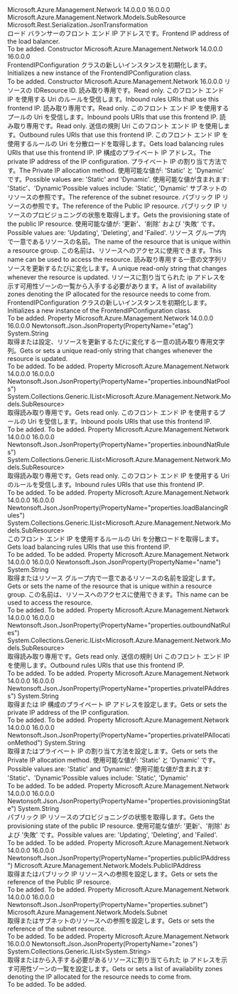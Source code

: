 <Type Name="FrontendIPConfiguration" FullName="Microsoft.Azure.Management.Network.Models.FrontendIPConfiguration">
  <TypeSignature Language="C#" Value="public class FrontendIPConfiguration : Microsoft.Azure.Management.Network.Models.SubResource" />
  <TypeSignature Language="ILAsm" Value=".class public auto ansi beforefieldinit FrontendIPConfiguration extends Microsoft.Azure.Management.Network.Models.SubResource" />
  <TypeSignature Language="DocId" Value="T:Microsoft.Azure.Management.Network.Models.FrontendIPConfiguration" />
  <TypeSignature Language="VB.NET" Value="Public Class FrontendIPConfiguration&#xA;Inherits SubResource" />
  <TypeSignature Language="F#" Value="type FrontendIPConfiguration = class&#xA;    inherit SubResource" />
  <AssemblyInfo>
    <AssemblyName>Microsoft.Azure.Management.Network</AssemblyName>
    <AssemblyVersion>14.0.0.0</AssemblyVersion>
    <AssemblyVersion>16.0.0.0</AssemblyVersion>
  </AssemblyInfo>
  <Base>
    <BaseTypeName>Microsoft.Azure.Management.Network.Models.SubResource</BaseTypeName>
  </Base>
  <Interfaces />
  <Attributes>
    <Attribute>
      <AttributeName>Microsoft.Rest.Serialization.JsonTransformation</AttributeName>
    </Attribute>
  </Attributes>
  <Docs>
    <summary>
            <span data-ttu-id="2fe26-101">ロード バランサーのフロント エンド IP アドレスです。</span><span class="sxs-lookup"><span data-stu-id="2fe26-101">Frontend IP address of the load balancer.</span></span>
            </summary>
    <remarks>To be added.</remarks>
  </Docs>
  <Members>
    <Member MemberName=".ctor">
      <MemberSignature Language="C#" Value="public FrontendIPConfiguration ();" />
      <MemberSignature Language="ILAsm" Value=".method public hidebysig specialname rtspecialname instance void .ctor() cil managed" />
      <MemberSignature Language="DocId" Value="M:Microsoft.Azure.Management.Network.Models.FrontendIPConfiguration.#ctor" />
      <MemberSignature Language="VB.NET" Value="Public Sub New ()" />
      <MemberType>Constructor</MemberType>
      <AssemblyInfo>
        <AssemblyName>Microsoft.Azure.Management.Network</AssemblyName>
        <AssemblyVersion>14.0.0.0</AssemblyVersion>
        <AssemblyVersion>16.0.0.0</AssemblyVersion>
      </AssemblyInfo>
      <Parameters />
      <Docs>
        <summary>
            <span data-ttu-id="2fe26-102">FrontendIPConfiguration クラスの新しいインスタンスを初期化します。</span><span class="sxs-lookup"><span data-stu-id="2fe26-102">Initializes a new instance of the FrontendIPConfiguration class.</span></span>
            </summary>
        <remarks>To be added.</remarks>
      </Docs>
    </Member>
    <Member MemberName=".ctor">
      <MemberSignature Language="C#" Value="public FrontendIPConfiguration (string id = null, System.Collections.Generic.IList&lt;Microsoft.Azure.Management.Network.Models.SubResource&gt; inboundNatRules = null, System.Collections.Generic.IList&lt;Microsoft.Azure.Management.Network.Models.SubResource&gt; inboundNatPools = null, System.Collections.Generic.IList&lt;Microsoft.Azure.Management.Network.Models.SubResource&gt; outboundNatRules = null, System.Collections.Generic.IList&lt;Microsoft.Azure.Management.Network.Models.SubResource&gt; loadBalancingRules = null, string privateIPAddress = null, string privateIPAllocationMethod = null, Microsoft.Azure.Management.Network.Models.Subnet subnet = null, Microsoft.Azure.Management.Network.Models.PublicIPAddress publicIPAddress = null, string provisioningState = null, string name = null, string etag = null, System.Collections.Generic.IList&lt;string&gt; zones = null);" />
      <MemberSignature Language="ILAsm" Value=".method public hidebysig specialname rtspecialname instance void .ctor(string id, class System.Collections.Generic.IList`1&lt;class Microsoft.Azure.Management.Network.Models.SubResource&gt; inboundNatRules, class System.Collections.Generic.IList`1&lt;class Microsoft.Azure.Management.Network.Models.SubResource&gt; inboundNatPools, class System.Collections.Generic.IList`1&lt;class Microsoft.Azure.Management.Network.Models.SubResource&gt; outboundNatRules, class System.Collections.Generic.IList`1&lt;class Microsoft.Azure.Management.Network.Models.SubResource&gt; loadBalancingRules, string privateIPAddress, string privateIPAllocationMethod, class Microsoft.Azure.Management.Network.Models.Subnet subnet, class Microsoft.Azure.Management.Network.Models.PublicIPAddress publicIPAddress, string provisioningState, string name, string etag, class System.Collections.Generic.IList`1&lt;string&gt; zones) cil managed" />
      <MemberSignature Language="DocId" Value="M:Microsoft.Azure.Management.Network.Models.FrontendIPConfiguration.#ctor(System.String,System.Collections.Generic.IList{Microsoft.Azure.Management.Network.Models.SubResource},System.Collections.Generic.IList{Microsoft.Azure.Management.Network.Models.SubResource},System.Collections.Generic.IList{Microsoft.Azure.Management.Network.Models.SubResource},System.Collections.Generic.IList{Microsoft.Azure.Management.Network.Models.SubResource},System.String,System.String,Microsoft.Azure.Management.Network.Models.Subnet,Microsoft.Azure.Management.Network.Models.PublicIPAddress,System.String,System.String,System.String,System.Collections.Generic.IList{System.String})" />
      <MemberSignature Language="F#" Value="new Microsoft.Azure.Management.Network.Models.FrontendIPConfiguration : string * System.Collections.Generic.IList&lt;Microsoft.Azure.Management.Network.Models.SubResource&gt; * System.Collections.Generic.IList&lt;Microsoft.Azure.Management.Network.Models.SubResource&gt; * System.Collections.Generic.IList&lt;Microsoft.Azure.Management.Network.Models.SubResource&gt; * System.Collections.Generic.IList&lt;Microsoft.Azure.Management.Network.Models.SubResource&gt; * string * string * Microsoft.Azure.Management.Network.Models.Subnet * Microsoft.Azure.Management.Network.Models.PublicIPAddress * string * string * string * System.Collections.Generic.IList&lt;string&gt; -&gt; Microsoft.Azure.Management.Network.Models.FrontendIPConfiguration" Usage="new Microsoft.Azure.Management.Network.Models.FrontendIPConfiguration (id, inboundNatRules, inboundNatPools, outboundNatRules, loadBalancingRules, privateIPAddress, privateIPAllocationMethod, subnet, publicIPAddress, provisioningState, name, etag, zones)" />
      <MemberType>Constructor</MemberType>
      <AssemblyInfo>
        <AssemblyName>Microsoft.Azure.Management.Network</AssemblyName>
        <AssemblyVersion>16.0.0.0</AssemblyVersion>
      </AssemblyInfo>
      <Parameters>
        <Parameter Name="id" Type="System.String" />
        <Parameter Name="inboundNatRules" Type="System.Collections.Generic.IList&lt;Microsoft.Azure.Management.Network.Models.SubResource&gt;" />
        <Parameter Name="inboundNatPools" Type="System.Collections.Generic.IList&lt;Microsoft.Azure.Management.Network.Models.SubResource&gt;" />
        <Parameter Name="outboundNatRules" Type="System.Collections.Generic.IList&lt;Microsoft.Azure.Management.Network.Models.SubResource&gt;" />
        <Parameter Name="loadBalancingRules" Type="System.Collections.Generic.IList&lt;Microsoft.Azure.Management.Network.Models.SubResource&gt;" />
        <Parameter Name="privateIPAddress" Type="System.String" />
        <Parameter Name="privateIPAllocationMethod" Type="System.String" />
        <Parameter Name="subnet" Type="Microsoft.Azure.Management.Network.Models.Subnet" />
        <Parameter Name="publicIPAddress" Type="Microsoft.Azure.Management.Network.Models.PublicIPAddress" />
        <Parameter Name="provisioningState" Type="System.String" />
        <Parameter Name="name" Type="System.String" />
        <Parameter Name="etag" Type="System.String" />
        <Parameter Name="zones" Type="System.Collections.Generic.IList&lt;System.String&gt;" />
      </Parameters>
      <Docs>
        <param name="id"><span data-ttu-id="2fe26-103">リソースの ID</span><span class="sxs-lookup"><span data-stu-id="2fe26-103">Resource ID.</span></span></param>
        <param name="inboundNatRules"><span data-ttu-id="2fe26-104">読み取り専用です。</span><span class="sxs-lookup"><span data-stu-id="2fe26-104">Read only.</span></span> <span data-ttu-id="2fe26-105">このフロント エンド IP を使用する Uri のルールを受信します。</span><span class="sxs-lookup"><span data-stu-id="2fe26-105">Inbound rules URIs that use this frontend IP.</span></span></param>
        <param name="inboundNatPools"><span data-ttu-id="2fe26-106">読み取り専用です。</span><span class="sxs-lookup"><span data-stu-id="2fe26-106">Read only.</span></span> <span data-ttu-id="2fe26-107">このフロント エンド IP を使用するプールの Uri を受信します。</span><span class="sxs-lookup"><span data-stu-id="2fe26-107">Inbound pools URIs that use this frontend IP.</span></span></param>
        <param name="outboundNatRules"><span data-ttu-id="2fe26-108">読み取り専用です。</span><span class="sxs-lookup"><span data-stu-id="2fe26-108">Read only.</span></span> <span data-ttu-id="2fe26-109">送信の規則 Uri このフロント エンド IP を使用します。</span><span class="sxs-lookup"><span data-stu-id="2fe26-109">Outbound rules URIs that use this frontend IP.</span></span></param>
        <param name="loadBalancingRules"><span data-ttu-id="2fe26-110">このフロント エンド IP を使用するルールの Uri を分散ロードを取得します。</span><span class="sxs-lookup"><span data-stu-id="2fe26-110">Gets load balancing rules URIs that use this frontend IP.</span></span></param>
        <param name="privateIPAddress"><span data-ttu-id="2fe26-111">IP 構成のプライベート IP アドレス。</span><span class="sxs-lookup"><span data-stu-id="2fe26-111">The private IP address of the IP configuration.</span></span></param>
        <param name="privateIPAllocationMethod"><span data-ttu-id="2fe26-112">プライベート IP の割り当て方法です。</span><span class="sxs-lookup"><span data-stu-id="2fe26-112">The Private IP allocation method.</span></span> <span data-ttu-id="2fe26-113">使用可能な値が: 'Static' と 'Dynamic' です。</span><span class="sxs-lookup"><span data-stu-id="2fe26-113">Possible values are: 'Static' and 'Dynamic'.</span></span> <span data-ttu-id="2fe26-114">使用可能な値が含まれます: 'Static'、'Dynamic'</span><span class="sxs-lookup"><span data-stu-id="2fe26-114">Possible values include: 'Static', 'Dynamic'</span></span></param>
        <param name="subnet"><span data-ttu-id="2fe26-115">サブネットのリソースの参照です。</span><span class="sxs-lookup"><span data-stu-id="2fe26-115">The reference of the subnet resource.</span></span></param>
        <param name="publicIPAddress"><span data-ttu-id="2fe26-116">パブリック IP リソースの参照です。</span><span class="sxs-lookup"><span data-stu-id="2fe26-116">The reference of the Public IP resource.</span></span></param>
        <param name="provisioningState"><span data-ttu-id="2fe26-117">パブリック IP リソースのプロビジョニングの状態を取得します。</span><span class="sxs-lookup"><span data-stu-id="2fe26-117">Gets the provisioning state of the public IP resource.</span></span> <span data-ttu-id="2fe26-118">使用可能な値が: '更新'、'削除' および '失敗' です。</span><span class="sxs-lookup"><span data-stu-id="2fe26-118">Possible values are: 'Updating', 'Deleting', and 'Failed'.</span></span></param>
        <param name="name"><span data-ttu-id="2fe26-119">リソース グループ内で一意であるリソースの名前。</span><span class="sxs-lookup"><span data-stu-id="2fe26-119">The name of the resource that is unique within a resource group.</span></span> <span data-ttu-id="2fe26-120">この名前は、リソースへのアクセスに使用できます。</span><span class="sxs-lookup"><span data-stu-id="2fe26-120">This name can be used to access the resource.</span></span></param>
        <param name="etag"><span data-ttu-id="2fe26-121">読み取り専用する一意の文字列リソースを更新するたびに変化します。</span><span class="sxs-lookup"><span data-stu-id="2fe26-121">A unique read-only string that changes whenever the resource is updated.</span></span></param>
        <param name="zones"><span data-ttu-id="2fe26-122">リソースに割り当てられた ip アドレスを示す可用性ゾーンの一覧から入手する必要があります。</span><span class="sxs-lookup"><span data-stu-id="2fe26-122">A list of availability zones denoting the IP allocated for the resource needs to come from.</span></span></param>
        <summary>
            <span data-ttu-id="2fe26-123">FrontendIPConfiguration クラスの新しいインスタンスを初期化します。</span><span class="sxs-lookup"><span data-stu-id="2fe26-123">Initializes a new instance of the FrontendIPConfiguration class.</span></span>
            </summary>
        <remarks>To be added.</remarks>
      </Docs>
    </Member>
    <Member MemberName="Etag">
      <MemberSignature Language="C#" Value="public string Etag { get; set; }" />
      <MemberSignature Language="ILAsm" Value=".property instance string Etag" />
      <MemberSignature Language="DocId" Value="P:Microsoft.Azure.Management.Network.Models.FrontendIPConfiguration.Etag" />
      <MemberSignature Language="VB.NET" Value="Public Property Etag As String" />
      <MemberSignature Language="F#" Value="member this.Etag : string with get, set" Usage="Microsoft.Azure.Management.Network.Models.FrontendIPConfiguration.Etag" />
      <MemberType>Property</MemberType>
      <AssemblyInfo>
        <AssemblyName>Microsoft.Azure.Management.Network</AssemblyName>
        <AssemblyVersion>14.0.0.0</AssemblyVersion>
        <AssemblyVersion>16.0.0.0</AssemblyVersion>
      </AssemblyInfo>
      <Attributes>
        <Attribute>
          <AttributeName>Newtonsoft.Json.JsonProperty(PropertyName="etag")</AttributeName>
        </Attribute>
      </Attributes>
      <ReturnValue>
        <ReturnType>System.String</ReturnType>
      </ReturnValue>
      <Docs>
        <summary>
            <span data-ttu-id="2fe26-124">取得または設定、リソースを更新するたびに変化する一意の読み取り専用文字列。</span><span class="sxs-lookup"><span data-stu-id="2fe26-124">Gets or sets a unique read-only string that changes whenever the resource is updated.</span></span>
            </summary>
        <value>To be added.</value>
        <remarks>To be added.</remarks>
      </Docs>
    </Member>
    <Member MemberName="InboundNatPools">
      <MemberSignature Language="C#" Value="public System.Collections.Generic.IList&lt;Microsoft.Azure.Management.Network.Models.SubResource&gt; InboundNatPools { get; }" />
      <MemberSignature Language="ILAsm" Value=".property instance class System.Collections.Generic.IList`1&lt;class Microsoft.Azure.Management.Network.Models.SubResource&gt; InboundNatPools" />
      <MemberSignature Language="DocId" Value="P:Microsoft.Azure.Management.Network.Models.FrontendIPConfiguration.InboundNatPools" />
      <MemberSignature Language="VB.NET" Value="Public ReadOnly Property InboundNatPools As IList(Of SubResource)" />
      <MemberSignature Language="F#" Value="member this.InboundNatPools : System.Collections.Generic.IList&lt;Microsoft.Azure.Management.Network.Models.SubResource&gt;" Usage="Microsoft.Azure.Management.Network.Models.FrontendIPConfiguration.InboundNatPools" />
      <MemberType>Property</MemberType>
      <AssemblyInfo>
        <AssemblyName>Microsoft.Azure.Management.Network</AssemblyName>
        <AssemblyVersion>14.0.0.0</AssemblyVersion>
        <AssemblyVersion>16.0.0.0</AssemblyVersion>
      </AssemblyInfo>
      <Attributes>
        <Attribute>
          <AttributeName>Newtonsoft.Json.JsonProperty(PropertyName="properties.inboundNatPools")</AttributeName>
        </Attribute>
      </Attributes>
      <ReturnValue>
        <ReturnType>System.Collections.Generic.IList&lt;Microsoft.Azure.Management.Network.Models.SubResource&gt;</ReturnType>
      </ReturnValue>
      <Docs>
        <summary>
            <span data-ttu-id="2fe26-125">取得読み取り専用です。</span><span class="sxs-lookup"><span data-stu-id="2fe26-125">Gets read only.</span></span> <span data-ttu-id="2fe26-126">このフロント エンド IP を使用するプールの Uri を受信します。</span><span class="sxs-lookup"><span data-stu-id="2fe26-126">Inbound pools URIs that use this frontend IP.</span></span>
            </summary>
        <value>To be added.</value>
        <remarks>To be added.</remarks>
      </Docs>
    </Member>
    <Member MemberName="InboundNatRules">
      <MemberSignature Language="C#" Value="public System.Collections.Generic.IList&lt;Microsoft.Azure.Management.Network.Models.SubResource&gt; InboundNatRules { get; }" />
      <MemberSignature Language="ILAsm" Value=".property instance class System.Collections.Generic.IList`1&lt;class Microsoft.Azure.Management.Network.Models.SubResource&gt; InboundNatRules" />
      <MemberSignature Language="DocId" Value="P:Microsoft.Azure.Management.Network.Models.FrontendIPConfiguration.InboundNatRules" />
      <MemberSignature Language="VB.NET" Value="Public ReadOnly Property InboundNatRules As IList(Of SubResource)" />
      <MemberSignature Language="F#" Value="member this.InboundNatRules : System.Collections.Generic.IList&lt;Microsoft.Azure.Management.Network.Models.SubResource&gt;" Usage="Microsoft.Azure.Management.Network.Models.FrontendIPConfiguration.InboundNatRules" />
      <MemberType>Property</MemberType>
      <AssemblyInfo>
        <AssemblyName>Microsoft.Azure.Management.Network</AssemblyName>
        <AssemblyVersion>14.0.0.0</AssemblyVersion>
        <AssemblyVersion>16.0.0.0</AssemblyVersion>
      </AssemblyInfo>
      <Attributes>
        <Attribute>
          <AttributeName>Newtonsoft.Json.JsonProperty(PropertyName="properties.inboundNatRules")</AttributeName>
        </Attribute>
      </Attributes>
      <ReturnValue>
        <ReturnType>System.Collections.Generic.IList&lt;Microsoft.Azure.Management.Network.Models.SubResource&gt;</ReturnType>
      </ReturnValue>
      <Docs>
        <summary>
            <span data-ttu-id="2fe26-127">取得読み取り専用です。</span><span class="sxs-lookup"><span data-stu-id="2fe26-127">Gets read only.</span></span> <span data-ttu-id="2fe26-128">このフロント エンド IP を使用する Uri のルールを受信します。</span><span class="sxs-lookup"><span data-stu-id="2fe26-128">Inbound rules URIs that use this frontend IP.</span></span>
            </summary>
        <value>To be added.</value>
        <remarks>To be added.</remarks>
      </Docs>
    </Member>
    <Member MemberName="LoadBalancingRules">
      <MemberSignature Language="C#" Value="public System.Collections.Generic.IList&lt;Microsoft.Azure.Management.Network.Models.SubResource&gt; LoadBalancingRules { get; }" />
      <MemberSignature Language="ILAsm" Value=".property instance class System.Collections.Generic.IList`1&lt;class Microsoft.Azure.Management.Network.Models.SubResource&gt; LoadBalancingRules" />
      <MemberSignature Language="DocId" Value="P:Microsoft.Azure.Management.Network.Models.FrontendIPConfiguration.LoadBalancingRules" />
      <MemberSignature Language="VB.NET" Value="Public ReadOnly Property LoadBalancingRules As IList(Of SubResource)" />
      <MemberSignature Language="F#" Value="member this.LoadBalancingRules : System.Collections.Generic.IList&lt;Microsoft.Azure.Management.Network.Models.SubResource&gt;" Usage="Microsoft.Azure.Management.Network.Models.FrontendIPConfiguration.LoadBalancingRules" />
      <MemberType>Property</MemberType>
      <AssemblyInfo>
        <AssemblyName>Microsoft.Azure.Management.Network</AssemblyName>
        <AssemblyVersion>14.0.0.0</AssemblyVersion>
        <AssemblyVersion>16.0.0.0</AssemblyVersion>
      </AssemblyInfo>
      <Attributes>
        <Attribute>
          <AttributeName>Newtonsoft.Json.JsonProperty(PropertyName="properties.loadBalancingRules")</AttributeName>
        </Attribute>
      </Attributes>
      <ReturnValue>
        <ReturnType>System.Collections.Generic.IList&lt;Microsoft.Azure.Management.Network.Models.SubResource&gt;</ReturnType>
      </ReturnValue>
      <Docs>
        <summary>
            <span data-ttu-id="2fe26-129">このフロント エンド IP を使用するルールの Uri を分散ロードを取得します。</span><span class="sxs-lookup"><span data-stu-id="2fe26-129">Gets load balancing rules URIs that use this frontend IP.</span></span>
            </summary>
        <value>To be added.</value>
        <remarks>To be added.</remarks>
      </Docs>
    </Member>
    <Member MemberName="Name">
      <MemberSignature Language="C#" Value="public string Name { get; set; }" />
      <MemberSignature Language="ILAsm" Value=".property instance string Name" />
      <MemberSignature Language="DocId" Value="P:Microsoft.Azure.Management.Network.Models.FrontendIPConfiguration.Name" />
      <MemberSignature Language="VB.NET" Value="Public Property Name As String" />
      <MemberSignature Language="F#" Value="member this.Name : string with get, set" Usage="Microsoft.Azure.Management.Network.Models.FrontendIPConfiguration.Name" />
      <MemberType>Property</MemberType>
      <AssemblyInfo>
        <AssemblyName>Microsoft.Azure.Management.Network</AssemblyName>
        <AssemblyVersion>14.0.0.0</AssemblyVersion>
        <AssemblyVersion>16.0.0.0</AssemblyVersion>
      </AssemblyInfo>
      <Attributes>
        <Attribute>
          <AttributeName>Newtonsoft.Json.JsonProperty(PropertyName="name")</AttributeName>
        </Attribute>
      </Attributes>
      <ReturnValue>
        <ReturnType>System.String</ReturnType>
      </ReturnValue>
      <Docs>
        <summary>
            <span data-ttu-id="2fe26-130">取得またはリソース グループ内で一意であるリソースの名前を設定します。</span><span class="sxs-lookup"><span data-stu-id="2fe26-130">Gets or sets the name of the resource that is unique within a resource group.</span></span> <span data-ttu-id="2fe26-131">この名前は、リソースへのアクセスに使用できます。</span><span class="sxs-lookup"><span data-stu-id="2fe26-131">This name can be used to access the resource.</span></span>
            </summary>
        <value>To be added.</value>
        <remarks>To be added.</remarks>
      </Docs>
    </Member>
    <Member MemberName="OutboundNatRules">
      <MemberSignature Language="C#" Value="public System.Collections.Generic.IList&lt;Microsoft.Azure.Management.Network.Models.SubResource&gt; OutboundNatRules { get; }" />
      <MemberSignature Language="ILAsm" Value=".property instance class System.Collections.Generic.IList`1&lt;class Microsoft.Azure.Management.Network.Models.SubResource&gt; OutboundNatRules" />
      <MemberSignature Language="DocId" Value="P:Microsoft.Azure.Management.Network.Models.FrontendIPConfiguration.OutboundNatRules" />
      <MemberSignature Language="VB.NET" Value="Public ReadOnly Property OutboundNatRules As IList(Of SubResource)" />
      <MemberSignature Language="F#" Value="member this.OutboundNatRules : System.Collections.Generic.IList&lt;Microsoft.Azure.Management.Network.Models.SubResource&gt;" Usage="Microsoft.Azure.Management.Network.Models.FrontendIPConfiguration.OutboundNatRules" />
      <MemberType>Property</MemberType>
      <AssemblyInfo>
        <AssemblyName>Microsoft.Azure.Management.Network</AssemblyName>
        <AssemblyVersion>14.0.0.0</AssemblyVersion>
        <AssemblyVersion>16.0.0.0</AssemblyVersion>
      </AssemblyInfo>
      <Attributes>
        <Attribute>
          <AttributeName>Newtonsoft.Json.JsonProperty(PropertyName="properties.outboundNatRules")</AttributeName>
        </Attribute>
      </Attributes>
      <ReturnValue>
        <ReturnType>System.Collections.Generic.IList&lt;Microsoft.Azure.Management.Network.Models.SubResource&gt;</ReturnType>
      </ReturnValue>
      <Docs>
        <summary>
            <span data-ttu-id="2fe26-132">取得読み取り専用です。</span><span class="sxs-lookup"><span data-stu-id="2fe26-132">Gets read only.</span></span> <span data-ttu-id="2fe26-133">送信の規則 Uri このフロント エンド IP を使用します。</span><span class="sxs-lookup"><span data-stu-id="2fe26-133">Outbound rules URIs that use this frontend IP.</span></span>
            </summary>
        <value>To be added.</value>
        <remarks>To be added.</remarks>
      </Docs>
    </Member>
    <Member MemberName="PrivateIPAddress">
      <MemberSignature Language="C#" Value="public string PrivateIPAddress { get; set; }" />
      <MemberSignature Language="ILAsm" Value=".property instance string PrivateIPAddress" />
      <MemberSignature Language="DocId" Value="P:Microsoft.Azure.Management.Network.Models.FrontendIPConfiguration.PrivateIPAddress" />
      <MemberSignature Language="VB.NET" Value="Public Property PrivateIPAddress As String" />
      <MemberSignature Language="F#" Value="member this.PrivateIPAddress : string with get, set" Usage="Microsoft.Azure.Management.Network.Models.FrontendIPConfiguration.PrivateIPAddress" />
      <MemberType>Property</MemberType>
      <AssemblyInfo>
        <AssemblyName>Microsoft.Azure.Management.Network</AssemblyName>
        <AssemblyVersion>14.0.0.0</AssemblyVersion>
        <AssemblyVersion>16.0.0.0</AssemblyVersion>
      </AssemblyInfo>
      <Attributes>
        <Attribute>
          <AttributeName>Newtonsoft.Json.JsonProperty(PropertyName="properties.privateIPAddress")</AttributeName>
        </Attribute>
      </Attributes>
      <ReturnValue>
        <ReturnType>System.String</ReturnType>
      </ReturnValue>
      <Docs>
        <summary>
            <span data-ttu-id="2fe26-134">取得または IP 構成のプライベート IP アドレスを設定します。</span><span class="sxs-lookup"><span data-stu-id="2fe26-134">Gets or sets the private IP address of the IP configuration.</span></span>
            </summary>
        <value>To be added.</value>
        <remarks>To be added.</remarks>
      </Docs>
    </Member>
    <Member MemberName="PrivateIPAllocationMethod">
      <MemberSignature Language="C#" Value="public string PrivateIPAllocationMethod { get; set; }" />
      <MemberSignature Language="ILAsm" Value=".property instance string PrivateIPAllocationMethod" />
      <MemberSignature Language="DocId" Value="P:Microsoft.Azure.Management.Network.Models.FrontendIPConfiguration.PrivateIPAllocationMethod" />
      <MemberSignature Language="VB.NET" Value="Public Property PrivateIPAllocationMethod As String" />
      <MemberSignature Language="F#" Value="member this.PrivateIPAllocationMethod : string with get, set" Usage="Microsoft.Azure.Management.Network.Models.FrontendIPConfiguration.PrivateIPAllocationMethod" />
      <MemberType>Property</MemberType>
      <AssemblyInfo>
        <AssemblyName>Microsoft.Azure.Management.Network</AssemblyName>
        <AssemblyVersion>14.0.0.0</AssemblyVersion>
        <AssemblyVersion>16.0.0.0</AssemblyVersion>
      </AssemblyInfo>
      <Attributes>
        <Attribute>
          <AttributeName>Newtonsoft.Json.JsonProperty(PropertyName="properties.privateIPAllocationMethod")</AttributeName>
        </Attribute>
      </Attributes>
      <ReturnValue>
        <ReturnType>System.String</ReturnType>
      </ReturnValue>
      <Docs>
        <summary>
            <span data-ttu-id="2fe26-135">取得またはプライベート IP の割り当て方法を設定します。</span><span class="sxs-lookup"><span data-stu-id="2fe26-135">Gets or sets the Private IP allocation method.</span></span> <span data-ttu-id="2fe26-136">使用可能な値が: 'Static' と 'Dynamic' です。</span><span class="sxs-lookup"><span data-stu-id="2fe26-136">Possible values are: 'Static' and 'Dynamic'.</span></span> <span data-ttu-id="2fe26-137">使用可能な値が含まれます: 'Static'、'Dynamic'</span><span class="sxs-lookup"><span data-stu-id="2fe26-137">Possible values include: 'Static', 'Dynamic'</span></span>
            </summary>
        <value>To be added.</value>
        <remarks>To be added.</remarks>
      </Docs>
    </Member>
    <Member MemberName="ProvisioningState">
      <MemberSignature Language="C#" Value="public string ProvisioningState { get; set; }" />
      <MemberSignature Language="ILAsm" Value=".property instance string ProvisioningState" />
      <MemberSignature Language="DocId" Value="P:Microsoft.Azure.Management.Network.Models.FrontendIPConfiguration.ProvisioningState" />
      <MemberSignature Language="VB.NET" Value="Public Property ProvisioningState As String" />
      <MemberSignature Language="F#" Value="member this.ProvisioningState : string with get, set" Usage="Microsoft.Azure.Management.Network.Models.FrontendIPConfiguration.ProvisioningState" />
      <MemberType>Property</MemberType>
      <AssemblyInfo>
        <AssemblyName>Microsoft.Azure.Management.Network</AssemblyName>
        <AssemblyVersion>14.0.0.0</AssemblyVersion>
        <AssemblyVersion>16.0.0.0</AssemblyVersion>
      </AssemblyInfo>
      <Attributes>
        <Attribute>
          <AttributeName>Newtonsoft.Json.JsonProperty(PropertyName="properties.provisioningState")</AttributeName>
        </Attribute>
      </Attributes>
      <ReturnValue>
        <ReturnType>System.String</ReturnType>
      </ReturnValue>
      <Docs>
        <summary>
            <span data-ttu-id="2fe26-138">パブリック IP リソースのプロビジョニングの状態を取得します。</span><span class="sxs-lookup"><span data-stu-id="2fe26-138">Gets the provisioning state of the public IP resource.</span></span> <span data-ttu-id="2fe26-139">使用可能な値が: '更新'、'削除' および '失敗' です。</span><span class="sxs-lookup"><span data-stu-id="2fe26-139">Possible values are: 'Updating', 'Deleting', and 'Failed'.</span></span>
            </summary>
        <value>To be added.</value>
        <remarks>To be added.</remarks>
      </Docs>
    </Member>
    <Member MemberName="PublicIPAddress">
      <MemberSignature Language="C#" Value="public Microsoft.Azure.Management.Network.Models.PublicIPAddress PublicIPAddress { get; set; }" />
      <MemberSignature Language="ILAsm" Value=".property instance class Microsoft.Azure.Management.Network.Models.PublicIPAddress PublicIPAddress" />
      <MemberSignature Language="DocId" Value="P:Microsoft.Azure.Management.Network.Models.FrontendIPConfiguration.PublicIPAddress" />
      <MemberSignature Language="VB.NET" Value="Public Property PublicIPAddress As PublicIPAddress" />
      <MemberSignature Language="F#" Value="member this.PublicIPAddress : Microsoft.Azure.Management.Network.Models.PublicIPAddress with get, set" Usage="Microsoft.Azure.Management.Network.Models.FrontendIPConfiguration.PublicIPAddress" />
      <MemberType>Property</MemberType>
      <AssemblyInfo>
        <AssemblyName>Microsoft.Azure.Management.Network</AssemblyName>
        <AssemblyVersion>14.0.0.0</AssemblyVersion>
        <AssemblyVersion>16.0.0.0</AssemblyVersion>
      </AssemblyInfo>
      <Attributes>
        <Attribute>
          <AttributeName>Newtonsoft.Json.JsonProperty(PropertyName="properties.publicIPAddress")</AttributeName>
        </Attribute>
      </Attributes>
      <ReturnValue>
        <ReturnType>Microsoft.Azure.Management.Network.Models.PublicIPAddress</ReturnType>
      </ReturnValue>
      <Docs>
        <summary>
            <span data-ttu-id="2fe26-140">取得またはパブリック IP リソースへの参照を設定します。</span><span class="sxs-lookup"><span data-stu-id="2fe26-140">Gets or sets the reference of the Public IP resource.</span></span>
            </summary>
        <value>To be added.</value>
        <remarks>To be added.</remarks>
      </Docs>
    </Member>
    <Member MemberName="Subnet">
      <MemberSignature Language="C#" Value="public Microsoft.Azure.Management.Network.Models.Subnet Subnet { get; set; }" />
      <MemberSignature Language="ILAsm" Value=".property instance class Microsoft.Azure.Management.Network.Models.Subnet Subnet" />
      <MemberSignature Language="DocId" Value="P:Microsoft.Azure.Management.Network.Models.FrontendIPConfiguration.Subnet" />
      <MemberSignature Language="VB.NET" Value="Public Property Subnet As Subnet" />
      <MemberSignature Language="F#" Value="member this.Subnet : Microsoft.Azure.Management.Network.Models.Subnet with get, set" Usage="Microsoft.Azure.Management.Network.Models.FrontendIPConfiguration.Subnet" />
      <MemberType>Property</MemberType>
      <AssemblyInfo>
        <AssemblyName>Microsoft.Azure.Management.Network</AssemblyName>
        <AssemblyVersion>14.0.0.0</AssemblyVersion>
        <AssemblyVersion>16.0.0.0</AssemblyVersion>
      </AssemblyInfo>
      <Attributes>
        <Attribute>
          <AttributeName>Newtonsoft.Json.JsonProperty(PropertyName="properties.subnet")</AttributeName>
        </Attribute>
      </Attributes>
      <ReturnValue>
        <ReturnType>Microsoft.Azure.Management.Network.Models.Subnet</ReturnType>
      </ReturnValue>
      <Docs>
        <summary>
            <span data-ttu-id="2fe26-141">取得またはサブネットのリソースへの参照を設定します。</span><span class="sxs-lookup"><span data-stu-id="2fe26-141">Gets or sets the reference of the subnet resource.</span></span>
            </summary>
        <value>To be added.</value>
        <remarks>To be added.</remarks>
      </Docs>
    </Member>
    <Member MemberName="Zones">
      <MemberSignature Language="C#" Value="public System.Collections.Generic.IList&lt;string&gt; Zones { get; set; }" />
      <MemberSignature Language="ILAsm" Value=".property instance class System.Collections.Generic.IList`1&lt;string&gt; Zones" />
      <MemberSignature Language="DocId" Value="P:Microsoft.Azure.Management.Network.Models.FrontendIPConfiguration.Zones" />
      <MemberSignature Language="VB.NET" Value="Public Property Zones As IList(Of String)" />
      <MemberSignature Language="F#" Value="member this.Zones : System.Collections.Generic.IList&lt;string&gt; with get, set" Usage="Microsoft.Azure.Management.Network.Models.FrontendIPConfiguration.Zones" />
      <MemberType>Property</MemberType>
      <AssemblyInfo>
        <AssemblyName>Microsoft.Azure.Management.Network</AssemblyName>
        <AssemblyVersion>16.0.0.0</AssemblyVersion>
      </AssemblyInfo>
      <Attributes>
        <Attribute>
          <AttributeName>Newtonsoft.Json.JsonProperty(PropertyName="zones")</AttributeName>
        </Attribute>
      </Attributes>
      <ReturnValue>
        <ReturnType>System.Collections.Generic.IList&lt;System.String&gt;</ReturnType>
      </ReturnValue>
      <Docs>
        <summary>
            <span data-ttu-id="2fe26-142">取得またはから入手する必要があるリソースに割り当てられた ip アドレスを示す可用性ゾーンの一覧を設定します。</span><span class="sxs-lookup"><span data-stu-id="2fe26-142">Gets or sets a list of availability zones denoting the IP allocated for the resource needs to come from.</span></span>
            </summary>
        <value>To be added.</value>
        <remarks>To be added.</remarks>
      </Docs>
    </Member>
  </Members>
</Type>